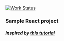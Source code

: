 [![Work Status](https://img.shields.io/badge/work-in%20progress-red.svg)](https://github.com/andrewnsk/react_news_feed)

### Sample React project
##### inspired by [this tutorial](https://www.valentinog.com/blog/react-redux-tutorial-beginners/ "Tutorial")
